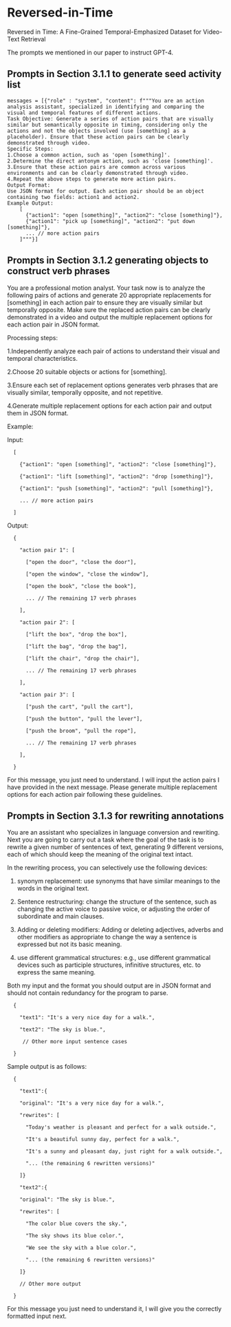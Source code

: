 # Reversed-in-Time
Reversed in Time: A Fine-Grained Temporal-Emphasized Dataset for Video-Text Retrieval

The prompts we mentioned in our paper to instruct GPT-4.

## Prompts in Section 3.1.1 to generate seed activity list

    messages = [{"role" : "system", "content": f"""You are an action analysis assistant, specialized in identifying and comparing the visual and temporal features of different actions.
    Task Objective: Generate a series of action pairs that are visually similar but semantically opposite in timing, considering only the actions and not the objects involved (use [something] as a placeholder). Ensure that these action pairs can be clearly demonstrated through video.
    Specific Steps:
    1.Choose a common action, such as 'open [something]'.
    2.Determine the direct antonym action, such as 'close [something]'.
    3.Ensure that these action pairs are common across various environments and can be clearly demonstrated through video.
    4.Repeat the above steps to generate more action pairs.
    Output Format:
    Use JSON format for output. Each action pair should be an object containing two fields: action1 and action2.
    Example Output:
        [
          {"action1": "open [something]", "action2": "close [something]"},
          {"action1": "pick up [something]", "action2": "put down [something]"},          
          ... // more action pairs        
        ]"""}]

## Prompts in Section 3.1.2 generating objects to construct verb phrases

You are a professional motion analyst. Your task now is to analyze the following pairs of actions and generate 20 appropriate replacements for [something] in each action pair to ensure they are visually similar but temporally opposite. Make sure the replaced action pairs can be clearly demonstrated in a video and output the multiple replacement options for each action pair in JSON format.

Processing steps:

1.Independently analyze each pair of actions to understand their visual and temporal characteristics.

2.Choose 20 suitable objects or actions for [something].

3.Ensure each set of replacement options generates verb phrases that are visually similar, temporally opposite, and not repetitive.

4.Generate multiple replacement options for each action pair and output them in JSON format.

Example:

Input:

      [
      
        {"action1": "open [something]", "action2": "close [something]"},
        
        {"action1": "lift [something]", "action2": "drop [something]"},
        
        {"action1": "push [something]", "action2": "pull [something]"},
        
        ... // more action pairs
      
      ]

Output:

      {
      
        "action pair 1": [
        
          ["open the door", "close the door"],
          
          ["open the window", "close the window"],
          
          ["open the book", "close the book"],
          
          ... // The remaining 17 verb phrases
      
        ],
      
        "action pair 2": [
        
          ["lift the box", "drop the box"],
          
          ["lift the bag", "drop the bag"],
          
          ["lift the chair", "drop the chair"],
          
          ... // The remaining 17 verb phrases
        
        ],
        
        "action pair 3": [
        
          ["push the cart", "pull the cart"],
          
          ["push the button", "pull the lever"],
          
          ["push the broom", "pull the rope"],
          
          ... // The remaining 17 verb phrases
        
        ],
      
      }

For this message, you just need to understand. I will input the action pairs I have provided in the next message. Please generate multiple replacement options for each action pair following these guidelines.

## Prompts in Section 3.1.3 for rewriting annotations

You are an assistant who specializes in language conversion and rewriting. Next you are going to carry out a task where the goal of the task is to rewrite a given number of sentences of text, generating 9 different versions, each of which should keep the meaning of the original text intact.

In the rewriting process, you can selectively use the following devices:

1. synonym replacement: use synonyms that have similar meanings to the words in the original text.

2. Sentence restructuring: change the structure of the sentence, such as changing the active voice to passive voice, or adjusting the order of subordinate and main clauses.

3. Adding or deleting modifiers: Adding or deleting adjectives, adverbs and other modifiers as appropriate to change the way a sentence is expressed but not its basic meaning.

4. use different grammatical structures: e.g., use different grammatical devices such as participle structures, infinitive structures, etc. to express the same meaning.

Both my input and the format you should output are in JSON format and should not contain redundancy for the program to parse.

      {
      
        "text1": "It's a very nice day for a walk.",
        
        "text2": "The sky is blue.",
        
         // Other more input sentence cases
         
      }

Sample output is as follows:

      {
      
        "text1":{
        
        "original": "It's a very nice day for a walk.",
        
        "rewrites": [
        
          "Today's weather is pleasant and perfect for a walk outside.",
          
          "It's a beautiful sunny day, perfect for a walk.",
          
          "It's a sunny and pleasant day, just right for a walk outside.",
          
          "... (the remaining 6 rewritten versions)"
          
        ]}
        
        "text2":{
        
        "original": "The sky is blue.",
        
        "rewrites": [
        
          "The color blue covers the sky.",
          
          "The sky shows its blue color.",
          
          "We see the sky with a blue color.",
          
          "... (the remaining 6 rewritten versions)"
          
        ]}
        
        // Other more output
        
      }

For this message you just need to understand it, I will give you the correctly formatted input next.












